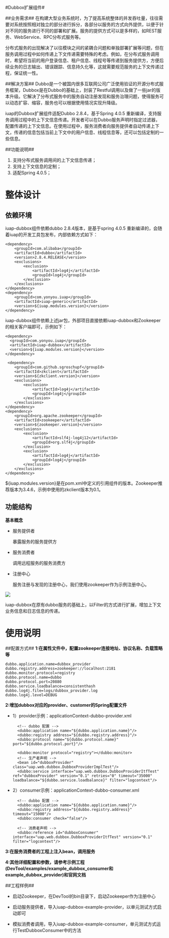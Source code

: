 #Dubbox扩展组件#

##业务需求##
在构建大型业务系统时，为了提高系统整体的并发吞吐量，往往需要对系统按照相对独立的部分进行拆分，各部分以服务的方式向外提供，以便于针对不同的服务进行不同的部署和扩展。服务的提供方式可以是多样的，如REST服务、WebService、RPC分布式服务等。

分布式服务的出现解决了以往模块之间的紧耦合问题和单独部署扩展等问题，但在服务调用过程中如何传递上下文传递需要特殊的考虑。例如，在分布式服务调用时，希望将当前的用户登录信息、租户信息、线程号等传递到服务提供方，方便后续业务的日志输出、错误跟踪、信息持久化等，这就需要规范服务的上下文传递过程，保证统一性。

##解决方案##
Dubbo是一个被国内很多互联网公司广泛使用验证的开源分布式服务框架，Dubbox是在Dubbo的基础上，封装了Restful调用以及做了一些jar的版本升级。它解决了分布式服务中的服务自动注册发现和服务治理问题，使得服务可以动态扩容、缩容，服务也可以根据使用情况实现升降级。

iuap的Dubbox扩展组件适配Dubbo 2.8.4，基于Spring 4.0.5 重新编译，支持服务调用过程中的上下文信息传递。开发者可以在Dubbo服务声明时指定过滤器，配置传递的上下文信息。在使用过程中，服务消费者向服务提供者自动传递上下文，传递的信息包括当前上下文中的用户信息、线程信息等，还可以包括定制的一些信息。

##功能说明##

1.	支持分布式服务调用间的上下文信息传递；
2.	支持上下文信息的定制；
3.	适配Spring 4.0.5；


# 整体设计 #

## 依赖环境 ##
iuap-dubbox组件依赖dubbo 2.8.4版本，是基于spring 4.0.5 重新编译的，会随着iuap的开发工具包发布，内部依赖方式如下：

	<dependency>
	    <groupId>com.alibaba</groupId>
	    <artifactId>dubbo</artifactId>
	    <version>2.8.4.RELEASE</version>
	    <exclusions>
	    	<exclusion>
	    		<artifactId>log4j</artifactId>
	    		<groupId>log4j</groupId>
	    	</exclusion>
	    </exclusions>
	</dependency>
	<dependency>
		<groupId>com.yonyou.iuap</groupId>
		<artifactId>iuap-generic</artifactId>
		<version>${iuap.modules.version}</version>
	</dependency>

iuap-dubbox组件依赖上述jar包，外部项目直接依赖iuap-dubbox和Zookeeper的相关客户端即可，示例如下：

	<dependency>
	  <groupId>com.yonyou.iuap</groupId>
	  <artifactId>iuap-dubbox</artifactId>
	  <version>${iuap.modules.version}</version>
	</dependency>

	 <dependency>
	    <groupId>com.github.sgroschupf</groupId>
	    <artifactId>zkclient</artifactId>
	    <version>${zkclient.version}</version>
	    <exclusions>
	        <exclusion>
	            <artifactId>log4j</artifactId>
	            <groupId>log4j</groupId>
	        </exclusion>
	    </exclusions>
	</dependency>
	<dependency>
	    <groupId>org.apache.zookeeper</groupId>
	    <artifactId>zookeeper</artifactId>
	    <version>${zookeeper.version}</version>
	    <exclusions>
	        <exclusion>
	            <artifactId>slf4j-log4j12</artifactId>
	            <groupId>org.slf4j</groupId>
	        </exclusion>
	        <exclusion>
	            <artifactId>log4j</artifactId>
	            <groupId>log4j</groupId>
	        </exclusion>
	    </exclusions>
	</dependency>

${iuap.modules.version}是在pom.xml中定义的引用组件的版本。Zookeeper推荐版本为3.4.6，示例中使用的zkclient版本为0.1。

## 功能结构 ##

**基本概念**

- 服务提供者

    暴露服务的服务提供方

- 服务消费者

    调用远程服务的服务消费方

- 注册中心  

    服务注册与发现的注册中心，我们使用zookeeper作为示例注册中心。
<img src="/articles/iuap-develop/9-/iuap-dubbox/3.1.0-RELEASE/images/dubbox.png"/>

iuap-dubbox在原有dubbo服务的基础上，以Filter的方式进行扩展，增加上下文业务信息和日志信息的传递。

# 使用说明 #

##配置方式##
**1:在属性文件中，配置zookeeper连接地址、协议名称、负载策略等**

	dubbo.application.name=dubbox_provider
	dubbo.registry.address=zookeeper://localhost:2181
	dubbo.monitor.protocol=registry
	dubbo.protocol.name=dubbo
	dubbo.protocol.port=20880
	dubbo.service.loadbalance=consistenthash
	dubbo.log4j.file=logs/dubbox_provider.log
	dubbo.log4j.level=DEBUG

**2:增加dubbox对应的provider、customer的Spring配置文件**
	

- 1）provider示例：applicationContext-dubbo-provider.xml

		<!-- dubbo 配置 -->
		<dubbo:application name="${dubbo.application.name}"/>
		<dubbo:registry address="${dubbo.registry.address}"/>
		<dubbo:protocol name="${dubbo.protocol.name}" port="${dubbo.protocol.port}"/>
	
		<dubbo:monitor protocol="registry"></dubbo:monitor>
		<!-- 生产者声明 -->
		<bean id="dubboxProvider" class="uap.web.dubbox.DubboxProviderImplTest"/>
		<dubbo:service interface="uap.web.dubbox.DubboxProviderItfTest" ref="dubboxProvider" version="0.1" retries="0" timeout="35000" loadbalance="${dubbo.service.loadbalance}" filter="logcontext"/>

- 2）consumer示例：applicationContext-dubbo-consumer.xml

	    <!-- dubbo 配置 -->
	    <dubbo:application name="${dubbo.application.name}"/>
	    <dubbo:registry address="${dubbo.registry.address}" timeout="15000"/>
	    <dubbo:consumer check="false"/>
	
	    <!-- 消费者声明 -->
	    <dubbo:reference id="dubboxConsumer" interface="uap.web.dubbox.DubboxProviderItfTest" version="0.1" filter="logcontext"/>

**3:在服务消费者的工程上注入bean，调用服务**

**4:其他详细配置和参数，请参考示例工程(DevTool/examples/example\_dubbox\_consumer和example\_dubbox\_provider)和官网文档**

##工程样例##

- 启动Zookeeper，在DevTool的bin目录下，启动Zookeeper作为注册中心

- 启动服务提供者，导入iuap-dubbox-example-provider，以单元测试方式启动即可

- 模拟消费者调用，导入iuap-dubbox-example-consumer，单元测试方式运行TestDubboxConsumer中的方法
